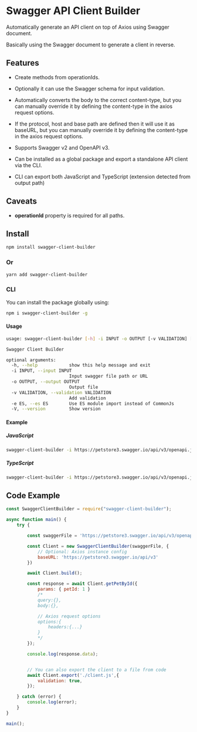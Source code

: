 # Swagger API Client Builder

Automatically generate an API client on top of Axios using Swagger document.

Basically using the Swagger document to generate a client in reverse.

## Features

* Create methods from operationIds.

* Optionally it can use the Swagger schema for input validation.

* Automatically converts the body to the correct content-type, but you can manually override it by defining the content-type in the axios request options.

* If the protocol, host and base path are defined then it will use it as baseURL, but you can manually override it by defining the content-type in the axios request options.

* Supports Swagger v2 and OpenAPI v3.

* Can be installed as a global package and export a standalone API client via the CLI.

* CLI can export both JavaScript and TypeScript (extension detected from output path)

## Caveats

* **operationId** property is required for all paths.

## Install

```bash
npm install swagger-client-builder
```

### Or

```bash
yarn add swagger-client-builder
```

### CLI

You can install the package globally using:

```bash
npm i swagger-client-builder -g
```

#### Usage

```bash
usage: swagger-client-builder [-h] -i INPUT -o OUTPUT [-v VALIDATION] [-e ES] [-V]

Swagger Client Builder

optional arguments:
  -h, --help            show this help message and exit
  -i INPUT, --input INPUT
                        Input swagger file path or URL
  -o OUTPUT, --output OUTPUT
                        Output file
  -v VALIDATION, --validation VALIDATION
                        Add validation
  -e ES, --es ES        Use ES module import instead of CommonJs
  -V, --version         Show version
```

#### Example

##### JavaScript

```bash
swagger-client-builder -i https://petstore3.swagger.io/api/v3/openapi.json -o ./path/to/output.js -v true
```

##### TypeScript

```bash
swagger-client-builder -i https://petstore3.swagger.io/api/v3/openapi.json -o ./path/to/output.ts -v true
```

## Code Example

```javascript
const SwaggerClientBuilder = require("swagger-client-builder");

async function main() {
    try {

        const swaggerFile = 'https://petstore3.swagger.io/api/v3/openapi.json'; // Or use file path

        const Client = new SwaggerClientBuilder(swaggerFile, {
            // Optional: Axios instance config
            baseURL: 'https://petstore3.swagger.io/api/v3'
        })

        await Client.build();

        const response = await Client.getPetById({
            params: { petId: 1 }
            /*
            query:{},
            body:{},

            // Axios request options
            options:{
                headers:{...}
            }
            */
        });

        console.log(response.data);


        // You can also export the client to a file from code
        await Client.export('./client.js',{
            validation: true,
        });

    } catch (error) {
        console.log(error);
    }
}

main();
```
